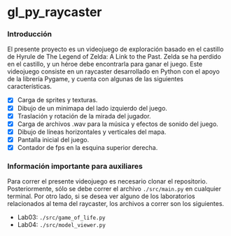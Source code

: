 # gl_py_raycaster

### Introducción

El presente proyecto es un videojuego de exploración basado en el castillo de Hyrule de The Legend of Zelda: A Link to
the Past. Zelda se ha perdido en el castillo, y un héroe debe encontrarla para ganar el juego. Este videojuego consiste
en un raycaster desarrollado en Python con el apoyo de la librería Pygame, y cuenta con algunas de las siguientes características.

- [x] Carga de sprites y texturas.
- [x] Dibujo de un minimapa del lado izquierdo del juego.
- [x] Traslación y rotación de la mirada del jugador.
- [x] Carga de archivos .wav para la música y efectos de sonido del juego.
- [x] Dibujo de líneas horizontales y verticales del mapa.
- [x] Pantalla inicial del juego.
- [x] Contador de fps en la esquina superior derecha.

### Información importante para auxiliares

Para correr el presente videojuego es necesario clonar el repositorio. Posteriormente, sólo se debe correr el archivo
`./src/main.py` en cualquier terminal. Por otro lado, si se desea ver alguno de los laboratorios relacionados al tema
del raycaster, los archivos a correr son los siguientes.

- Lab03: `./src/game_of_life.py`
- Lab04: `./src/model_viewer.py`
